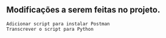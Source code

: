 ## Modificações a serem feitas no projeto.

    Adicionar script para instalar Postman
    Transcrever o script para Python